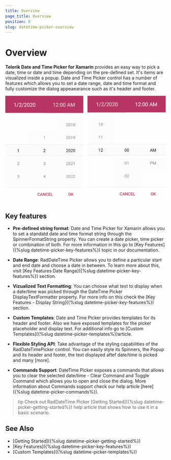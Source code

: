 ```yaml
---
title: Overview
page_title: Overview
position: 0
slug: datetime-picker-overview
---
```


# Overview

**Telerik Date and Time Picker for Xamarin** provides an easy way to pick a date, time or date and time depending on the pre-defined set. It's items are visualized inside a popup. Date and Time Picker control has a number of features which allows you to set a date range, date and time format and fully customize the dialog appeaearance such as it's header and footer.  

![DateTime Picker Overview](images/datetime_picker_overview.png)

## Key features

* **Pre-defined string format**: Date and Time Picker for Xamarin allows you to set a standatd date and time format string through the SpinnerFormatString property. You can create a date picker, time picker or combination of both. For more information in this go to [Key Features]({%slug datetime-picker-key-features%}) topic in our documentation.

* **Date Range**: RadDateTime Picker allows you to define a particular start and end date and choose a date in between. To learn more about this, visit [Key Features Date Range]({%slug datetime-picker-key-features%}) section.

* **Vizualized Text Formatting**: You can choose what text to display when a date/time was picked through the DateTime Picker DisplayTextFormatter property. For more info on this check the [Key Features - Display String]({%slug datetime-picker-key-features%}) section.

* **Custom Templates**: Date and Time Picker provides templates for its header and footer. Also we have exposed templates for the picker placeholder and display text. For additional info go to [Custom Templates]({%slug datetime-picker-templates%})article.

* **Flexible Styling API**: Take advantage of the styling capabilities of the RadDateTimePicker control. You can easily style its Spinners, the Popup and its header and footer, the text displayed aftef date/time is picked and many [more].

* **Commands Support**: DateTime Picker exposes a commands that allows you to clear the selected date/time - Clear Command and Toggle Command which allows you to open and close the dialog. More information about Commands support check our help article [here]({%slug datetime-picker-commands%}).

>tip Check out RadDateTime Picker [Getting Started]({%slug datetime-picker-getting-started%}) help article that shows how to use it in a basic scenario.

## See Also

- [Getting Started]({%slug datetime-picker-getting-started%})
- [Key Features]({%slug datetime-picker-key-features%})
- [Custom Templates]({%slug datetime-picker-templates%})